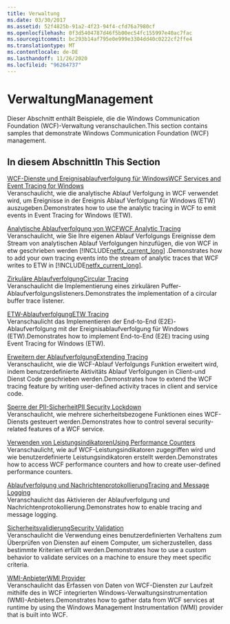 ```yaml
---
title: Verwaltung
ms.date: 03/30/2017
ms.assetid: 52f4825b-91a2-4f23-94f4-cfd76a7980cf
ms.openlocfilehash: 0f3d5404787d46f5b00ec54fc155997e40ac7fac
ms.sourcegitcommit: bc293b14af795e0e999e3304dd40c0222cf2ffe4
ms.translationtype: MT
ms.contentlocale: de-DE
ms.lasthandoff: 11/26/2020
ms.locfileid: "96264737"
---
```

# <a name="management"></a><span data-ttu-id="49fa8-102">Verwaltung</span><span class="sxs-lookup"><span data-stu-id="49fa8-102">Management</span></span>

<span data-ttu-id="49fa8-103">Dieser Abschnitt enthält Beispiele, die die Windows Communication Foundation (WCF)-Verwaltung veranschaulichen.</span><span class="sxs-lookup"><span data-stu-id="49fa8-103">This section contains samples that demonstrate Windows Communication Foundation (WCF) management.</span></span>  
  
## <a name="in-this-section"></a><span data-ttu-id="49fa8-104">In diesem Abschnitt</span><span class="sxs-lookup"><span data-stu-id="49fa8-104">In This Section</span></span>  

 [<span data-ttu-id="49fa8-105">WCF-Dienste und Ereignisablaufverfolgung für Windows</span><span class="sxs-lookup"><span data-stu-id="49fa8-105">WCF Services and Event Tracing for Windows</span></span>](wcf-services-and-event-tracing-for-windows.md)  
 <span data-ttu-id="49fa8-106">Veranschaulicht, wie die analytische Ablauf Verfolgung in WCF verwendet wird, um Ereignisse in der Ereignis Ablauf Verfolgung für Windows (ETW) auszugeben.</span><span class="sxs-lookup"><span data-stu-id="49fa8-106">Demonstrates how to use the analytic tracing in WCF to emit events in Event Tracing for Windows (ETW).</span></span>  
  
 [<span data-ttu-id="49fa8-107">Analytische Ablaufverfolgung von WCF</span><span class="sxs-lookup"><span data-stu-id="49fa8-107">WCF Analytic Tracing</span></span>](wcf-analytic-tracing.md)  
 <span data-ttu-id="49fa8-108">Veranschaulicht, wie Sie Ihre eigenen Ablauf Verfolgungs Ereignisse dem Stream von analytischen Ablauf Verfolgungen hinzufügen, die von WCF in etw geschrieben werden [!INCLUDE[netfx_current_long](../../../../includes/netfx-current-long-md.md)] .</span><span class="sxs-lookup"><span data-stu-id="49fa8-108">Demonstrates how to add your own tracing events into the stream of analytic traces that WCF writes to ETW in [!INCLUDE[netfx_current_long](../../../../includes/netfx-current-long-md.md)].</span></span>  
  
 [<span data-ttu-id="49fa8-109">Zirkuläre Ablaufverfolgung</span><span class="sxs-lookup"><span data-stu-id="49fa8-109">Circular Tracing</span></span>](circular-tracing.md)  
 <span data-ttu-id="49fa8-110">Veranschaulicht die Implementierung eines zirkulären Puffer-Ablaufverfolgungslisteners.</span><span class="sxs-lookup"><span data-stu-id="49fa8-110">Demonstrates the implementation of a circular buffer trace listener.</span></span>  
  
 [<span data-ttu-id="49fa8-111">ETW-Ablaufverfolgung</span><span class="sxs-lookup"><span data-stu-id="49fa8-111">ETW Tracing</span></span>](etw-tracing.md)  
 <span data-ttu-id="49fa8-112">Veranschaulicht das Implementieren der End-to-End (E2E)-Ablaufverfolgung mit der Ereignisablaufverfolgung für Windows (ETW).</span><span class="sxs-lookup"><span data-stu-id="49fa8-112">Demonstrates how to implement End-to-End (E2E) tracing using Event Tracing for Windows (ETW).</span></span>  
  
 [<span data-ttu-id="49fa8-113">Erweitern der Ablaufverfolgung</span><span class="sxs-lookup"><span data-stu-id="49fa8-113">Extending Tracing</span></span>](extending-tracing.md)  
 <span data-ttu-id="49fa8-114">Veranschaulicht, wie die WCF-Ablauf Verfolgungs Funktion erweitert wird, indem benutzerdefinierte Aktivitäts Ablauf Verfolgungen in Client-und Dienst Code geschrieben werden.</span><span class="sxs-lookup"><span data-stu-id="49fa8-114">Demonstrates how to extend the WCF tracing feature by writing user-defined activity traces in client and service code.</span></span>  
  
 [<span data-ttu-id="49fa8-115">Sperre der PII-Sicherheit</span><span class="sxs-lookup"><span data-stu-id="49fa8-115">PII Security Lockdown</span></span>](pii-security-lockdown.md)  
 <span data-ttu-id="49fa8-116">Veranschaulicht, wie mehrere sicherheitsbezogene Funktionen eines WCF-Diensts gesteuert werden.</span><span class="sxs-lookup"><span data-stu-id="49fa8-116">Demonstrates how to control several security-related features of a WCF service.</span></span>  
  
 [<span data-ttu-id="49fa8-117">Verwenden von Leistungsindikatoren</span><span class="sxs-lookup"><span data-stu-id="49fa8-117">Using Performance Counters</span></span>](using-performance-counters.md)  
 <span data-ttu-id="49fa8-118">Veranschaulicht, wie auf WCF-Leistungsindikatoren zugegriffen wird und wie benutzerdefinierte Leistungsindikatoren erstellt werden.</span><span class="sxs-lookup"><span data-stu-id="49fa8-118">Demonstrates how to access WCF performance counters and how to create user-defined performance counters.</span></span>  
  
 [<span data-ttu-id="49fa8-119">Ablaufverfolgung und Nachrichtenprotokollierung</span><span class="sxs-lookup"><span data-stu-id="49fa8-119">Tracing and Message Logging</span></span>](tracing-and-message-logging.md)  
 <span data-ttu-id="49fa8-120">Veranschaulicht das Aktivieren der Ablaufverfolgung und Nachrichtenprotokollierung.</span><span class="sxs-lookup"><span data-stu-id="49fa8-120">Demonstrates how to enable tracing and message logging.</span></span>  
  
 [<span data-ttu-id="49fa8-121">Sicherheitsvalidierung</span><span class="sxs-lookup"><span data-stu-id="49fa8-121">Security Validation</span></span>](security-validation.md)  
 <span data-ttu-id="49fa8-122">Veranschaulicht die Verwendung eines benutzerdefinierten Verhaltens zum Überprüfen von Diensten auf einem Computer, um sicherzustellen, dass bestimmte Kriterien erfüllt werden.</span><span class="sxs-lookup"><span data-stu-id="49fa8-122">Demonstrates how to use a custom behavior to validate services on a machine to ensure they meet specific criteria.</span></span>  
  
 [<span data-ttu-id="49fa8-123">WMI-Anbieter</span><span class="sxs-lookup"><span data-stu-id="49fa8-123">WMI Provider</span></span>](wmi-provider.md)  
 <span data-ttu-id="49fa8-124">Veranschaulicht das Erfassen von Daten von WCF-Diensten zur Laufzeit mithilfe des in WCF integrierten Windows-Verwaltungsinstrumentation (WMI)-Anbieters.</span><span class="sxs-lookup"><span data-stu-id="49fa8-124">Demonstrates how to gather data from WCF services at runtime by using the Windows Management Instrumentation (WMI) provider that is built into WCF.</span></span>

